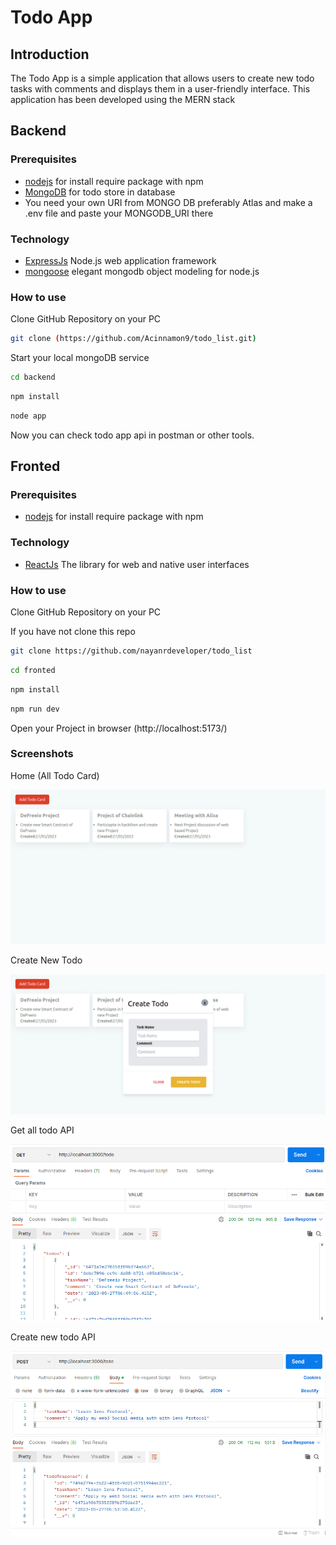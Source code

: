 # Todo App

## Introduction

The Todo App is a simple application that allows users to create new todo tasks with comments and displays them in a user-friendly interface. This application has been developed using the MERN stack

## Backend

### Prerequisites

* [nodejs](https://nodejs.org/en/download/) for install require package with npm
* [MongoDB](https://www.mongodb.com/) for todo store in database
* You need your own URI from MONGO DB preferably Atlas and make a .env file and paste your MONGODB_URI there

### Technology 

- [ExpressJs](https://expressjs.com/) Node.js web application framework
- [mongoose](https://mongoosejs.com/) elegant mongodb object modeling for node.js

### How to use

Clone GitHub Repository on your PC

```bash
git clone (https://github.com/Acinnamon9/todo_list.git)
```

Start your local mongoDB service

```bash
cd backend
```

```bash
npm install
```

```bash
node app
```

Now you can check todo app api in postman or other tools.

## Fronted

### Prerequisites

* [nodejs](https://nodejs.org/en/download/) for install require package with npm

### Technology

- [ReactJs](https://react.dev/) The library for web and native user interfaces

### How to use

Clone GitHub Repository on your PC

If you have not clone this repo
```bash
git clone https://github.com/nayanrdeveloper/todo_list
```

```bash
cd fronted
```

```bash
npm install
```

```bash
npm run dev
```

Open your Project in browser (http://localhost:5173/)

### Screenshots

Home (All Todo Card)

![Home Page](screenshots/home_page_1.png)

Create New Todo

![Create New Todo](screenshots/create_new_tod_2.png)

Get all todo API

![Get all todo api](screenshots/get_all_todo_3.png)

Create new todo API

![Create new todo api](screenshots/create_new_todo_api_4.png)

